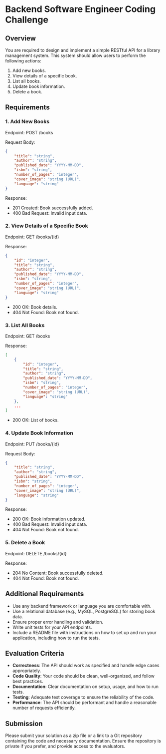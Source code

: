 # Backend Software Engineer Coding Challenge

## Overview
You are required to design and implement a simple RESTful API for a library management system. This system should allow users to perform the following actions:

1. Add new books.
2. View details of a specific book.
3. List all books.
4. Update book information.
5. Delete a book.

## Requirements

### 1. Add New Books

Endpoint: POST /books

Request Body: 

```json
{
    "title": "string",
    "author": "string",
    "published_date": "YYYY-MM-DD",
    "isbn": "string",
    "number_of_pages": "integer",
    "cover_image": "string (URL)",
    "language": "string"
}
```

Response:
- 201 Created: Book successfully added.
- 400 Bad Request: Invalid input data.

### 2. View Details of a Specific Book

Endpoint: GET /books/{id}

Response:

```json
{
    "id": "integer",
    "title": "string",
    "author": "string",
    "published_date": "YYYY-MM-DD",
    "isbn": "string",
    "number_of_pages": "integer",
    "cover_image": "string (URL)",
    "language": "string"
}
```

- 200 OK: Book details.
- 404 Not Found: Book not found.

### 3. List All Books

Endpoint: GET /books

Response:

```json
[
    {
        "id": "integer",
        "title": "string",
        "author": "string",
        "published_date": "YYYY-MM-DD",
        "isbn": "string",
        "number_of_pages": "integer",
        "cover_image": "string (URL)",
        "language": "string"
    },
    ...
]
```

- 200 OK: List of books.

### 4. Update Book Information

Endpoint: PUT /books/{id}

Request Body:

```json
{
    "title": "string",
    "author": "string",
    "published_date": "YYYY-MM-DD",
    "isbn": "string",
    "number_of_pages": "integer",
    "cover_image": "string (URL)",
    "language": "string"
}
```

Response:
- 200 OK: Book information updated.
- 400 Bad Request: Invalid input data.
- 404 Not Found: Book not found.

### 5. Delete a Book

Endpoint: DELETE /books/{id}

Response:
- 204 No Content: Book successfully deleted.
- 404 Not Found: Book not found.

## Additional Requirements
- Use any backend framework or language you are comfortable with.
- Use a relational database (e.g., MySQL, PostgreSQL) for storing book data.
- Ensure proper error handling and validation.
- Write unit tests for your API endpoints.
- Include a README file with instructions on how to set up and run your application, including how to run the tests.

## Evaluation Criteria
- **Correctness**: The API should work as specified and handle edge cases appropriately.
- **Code Quality**: Your code should be clean, well-organized, and follow best practices.
- **Documentation**: Clear documentation on setup, usage, and how to run tests.
- **Testing**: Adequate test coverage to ensure the reliability of the code.
- **Performance**: The API should be performant and handle a reasonable number of requests efficiently.

## Submission
Please submit your solution as a zip file or a link to a Git repository containing the code and necessary documentation. Ensure the repository is private if you prefer, and provide access to the evaluators.
